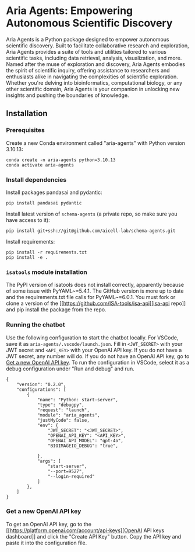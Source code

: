 # Aria Agents: Empowering Autonomous Scientific Discovery

Aria Agents is a Python package designed to empower autonomous scientific discovery. Built to facilitate collaborative research and exploration, Aria Agents provides a suite of tools and utilities tailored to various scientific tasks, including data retrieval, analysis, visualization, and more. Named after the muse of exploration and discovery, Aria Agents embodies the spirit of scientific inquiry, offering assistance to researchers and enthusiasts alike in navigating the complexities of scientific exploration. Whether you're delving into bioinformatics, computational biology, or any other scientific domain, Aria Agents is your companion in unlocking new insights and pushing the boundaries of knowledge.


## Installation

### Prerequisites

Create a new Conda environment called "aria-agents" with Python version 3.10.13:

```
conda create -n aria-agents python=3.10.13
conda activate aria-agents
```

### Install dependencies

Install packages pandasai and pydantic:

```
pip install pandasai pydantic
```

Install latest version of `schema-agents` (a private repo, so make sure you have access to it):

```
pip install git+ssh://git@github.com/aicell-lab/schema-agents.git
```

Install requirements:

```
pip install -r requirements.txt
pip install -e .
```

### `isatools` module installation

The PyPI version of isatools does not install correctly, apparently because of some issue with PyYAML~=5.4.1. The GitHub version is more up to date and the requirements.txt file calls for PyYAML~=6.0.1. You must fork or clone a version of the [[https://github.com/ISA-tools/isa-api][isa-api repo]] and pip install the package from the repo.

### Running the chatbot

Use the following configuration to start the chatbot locally. For VSCode, save it as `aria-agents/.vscode/launch.json`. Fill in `<JWT_SECRET>` with your JWT secret and `<API_KEY>` with your OpenAI API key. If you do not have a JWT secret, any number will do. If you do not have an OpenAI API key, go to [Get a new OpenAI API key](#get-a-new-openai-api-key). To run the configuration in VSCode, select it as a debug configuration under "Run and debug" and run.

```
{
    "version": "0.2.0",
    "configurations": [
        {
            "name": "Python: start-server",
            "type": "debugpy",
            "request": "launch",
            "module": "aria_agents",
            "justMyCode": false,
            "env": {
                "JWT_SECRET": "<JWT_SECRET>",
                "OPENAI_API_KEY": "<API_KEY>",
                "OPENAI_API_MODEL": "gpt-4o",
                "BIOIMAGEIO_DEBUG": "true",
    
            },
            "args": [
                "start-server",
                "--port=9527",
                "--login-required"
            ]
        },
    ]
}
```

### Get a new OpenAI API key

To get an OpenAI API key, go to the [[https://platform.openai.com/account/api-keys][OpenAI API keys dashboard]] and click the "Create API Key" button. Copy the API key and paste it into the configuration file.